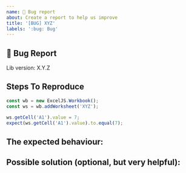 ```yaml
---
name: 🐛 Bug report
about: Create a report to help us improve
title: '[BUG] XYZ'
labels: ':bug: Bug'
---
```


## 🐛 Bug Report

<!-- A clear and concise description of what the bug is. -->

Lib version: X.Y.Z

## Steps To Reproduce

<!-- The exact steps required to reproduce the issue, ideally with a code example -->

```javascript
const wb = new ExcelJS.Workbook();
const ws = wb.addWorksheet('XYZ');

ws.getCell('A1').value = 7;
expect(ws.getCell('A1').value).to.equal(7);
```

## The expected behaviour:

<!-- A clear and concise description of what you expected to happen. -->


## Possible solution (optional, but very helpful):

```javascript

```